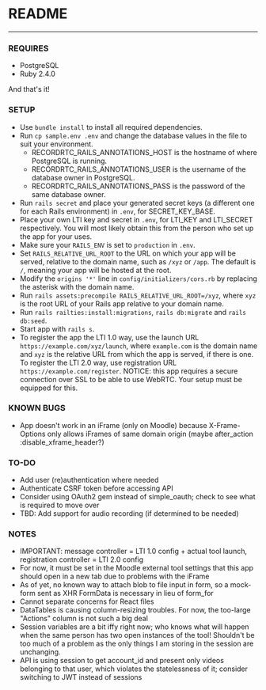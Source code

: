 # README
---

### REQUIRES

* PostgreSQL
* Ruby 2.4.0

And that's it!

### SETUP

* Use `bundle install` to install all required dependencies.
* Run `cp sample.env .env` and change the database values in the file to suit your environment.
  * RECORDRTC_RAILS_ANNOTATIONS_HOST is the hostname of where PostgreSQL is running.
  * RECORDRTC_RAILS_ANNOTATIONS_USER is the username of the database owner in PostgreSQL.
  * RECORDRTC_RAILS_ANNOTATIONS_PASS is the password of the same database owner.
* Run `rails secret` and place your generated secret keys (a different one for each Rails environment) in `.env`, for SECRET_KEY_BASE.
* Place your own LTI key and secret in `.env`, for LTI_KEY and LTI_SECRET respectively. You will most likely obtain this from the person who set up the app for your uses.
* Make sure your `RAILS_ENV` is set to `production` in `.env`.
* Set `RAILS_RELATIVE_URL_ROOT` to the URL on which your app will be served, relative to the domain name, such as `/xyz` or `/app`. The default is `/`, meaning your app will be hosted at the root.
* Modify the `origins '*'` line in `config/initializers/cors.rb` by replacing the asterisk with the domain name.
* Run `rails assets:precompile RAILS_RELATIVE_URL_ROOT=/xyz`, where `xyz` is the root URL of your Rails app relative to your domain name.
* Run `rails railties:install:migrations`, `rails db:migrate` and `rails db:seed`.
* Start app with `rails s`.
* To register the app the LTI 1.0 way, use the launch URL `https://example.com/xyz/launch`, where `example.com` is the domain name and `xyz` is the relative URL from which the app is served, if there is one. To register the LTI 2.0 way, use registration URL `https://example.com/register`. NOTICE: this app requires a secure connection over SSL to be able to use WebRTC. Your setup must be equipped for this.

### KNOWN BUGS

* App doesn't work in an iFrame (only on Moodle) because X-Frame-Options only allows iFrames of same domain origin (maybe after_action :disable_xframe_header?)

### TO-DO

* Add user (re)authentication where needed
* Authenticate CSRF token before accessing API
* Consider using OAuth2 gem instead of simple_oauth; check to see what is required to move over
* TBD: Add support for audio recording (if determined to be needed)

### NOTES

* IMPORTANT: message controller = LTI 1.0 config + actual tool launch, registration controller = LTI 2.0 config
* For now, it must be set in the Moodle external tool settings that this app should open in a new tab due to problems with the iFrame
* As of yet, no known way to attach blob to file input in form, so a mock-form sent as XHR FormData is necessary in lieu of form_for
* Cannot separate concerns for React files
* DataTables is causing column-resizing troubles. For now, the too-large "Actions" column is not such a big deal
* Session variables are a bit iffy right now; who knows what will happen when the same person has two open instances of the tool! Shouldn't be too much of a problem as the only things I am storing in the session are unchanging.
* API is using session to get account_id and present only videos belonging to that user, which violates the statelessness of it; consider switching to JWT instead of sessions
